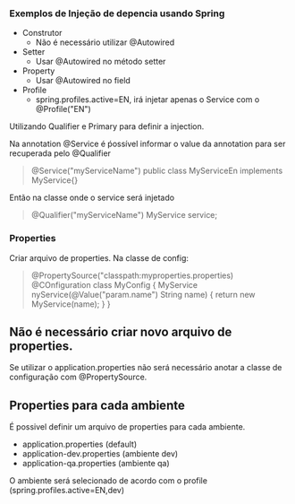 ### Exemplos de Injeção de depencia usando Spring

* Construtor
  * Não é necessário utilizar @Autowired
* Setter
  * Usar @Autowired no método setter
* Property
  * Usar @Autowired no field
* Profile
  * spring.profiles.active=EN, irá injetar apenas o Service com o @Profile("EN")

Utilizando Qualifier e Primary para definir a injection.

Na annotation @Service é ṕossível informar o value da annotation para ser recuperada pelo @Qualifier

> @Service("myServiceName") public class MyServiceEn implements MyService{} 

Então na classe onde o service será injetado

> @Qualifier("myServiceName") MyService service;


### Properties
Criar arquivo de properties. Na classe de config:
> @PropertySource("classpath:myproperties.properties)
> @COnfiguration
> class MyConfig {
>	MyService nyService(@Value("param.name") String name) {
>		return new MyService(name);
>	}
> }

## Não é necessário criar novo arquivo de properties.
Se utilizar o application.properties não será necessário anotar a classe de configuração com @PropertySource.

## Properties para cada ambiente
É possivel definir um arquivo de properties para cada ambiente.
* application.properties (default)
* application-dev.properties (ambiente dev)
* application-qa.properties (ambiente qa)

O ambiente será selecionado de acordo com o profile (spring.profiles.active=EN,dev)